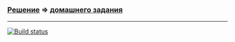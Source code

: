 ### [Решение](https://github.com/Cliffart44/Auto_hw_1.2.1) => [домашнего задания](https://github.com/netology-code/aqa-homeworks/tree/aqa4/api-ci#%D0%B7%D0%B0%D0%B4%D0%B0%D1%87%D0%B0-1---%D0%BD%D0%B0%D1%81%D1%82%D1%80%D0%BE%D0%B9%D0%BA%D0%B0-ci)

---
[![Build status](https://ci.appveyor.com/api/projects/status/vqg1pnh12say2xde/branch/JSON_Schema?svg=true)](https://ci.appveyor.com/project/Cliffart44/auto-hw-1-2-1/branch/JSON_Schema)